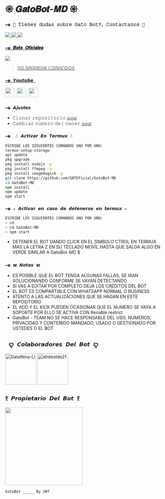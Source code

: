 
# 𑁍 𝑮𝒂𝒕𝒐𝑩𝒐𝒕-𝑴𝑫 𑁍

### `—◉ 👑 𝚃𝚒𝚎𝚗𝚎𝚜 𝚍𝚞𝚍𝚊𝚜 𝚜𝚘𝚋𝚛𝚎 𝙶𝚊𝚝𝚘 𝙱𝚘𝚝?, 𝙲𝚘𝚗𝚝𝚊𝚌𝚝𝚊𝚗𝚘𝚜 👑`
<a href="http://595983186566" target="blank"><img src="https://img.shields.io/badge/❥︎𝑆𝑁𝑇-𝐶𝑟𝑒𝑎𝑑𝑜𝑟 -25D366?style=for-the-badge&logo=WhatsApp&logoColor=green" />
<a href="https://instagram.com/gata_dios?igshid=YmMyMTA2M2Y=" target="green"><img src="https://img.shields.io/badge/❥︎𝐺𝑎𝑡𝑎𝐷𝑖𝑜𝑠-𝐶𝑜𝑙𝑎𝑏 1 ♡︎-25D366?style=for-the-badge&logo=instagram&logoColor=pink" />
 <a href="http://5492266466080" target="blank"><img src="https://img.shields.io/badge/❥︎𝐸𝑙-𝐶𝑜𝑙𝑎𝑏 2-25D366?style=for-the-badge&logo=WhatsApp&logoColor=purpe" />

### `—◉ 𝑩𝒐𝒕𝒔 𝑶𝒇𝒊𝒄𝒊𝒂𝒍𝒆𝒔`

<a href="https://api.whatsapp.com/send/?phone=52199349&text&type=phone_number&app_absent=0" target="blank"><img src="https://img.shields.io/badge/❥︎BOT-OFICIAL.1-25D366?style=for-the-badge&logo=whatsapp&logoColor=white" />

 > ᑎO Տᑭᗩᗰᗴᗩᖇ ᑕOᗰᗩᑎᗪOՏ

### `—◉ 𝙔𝙤𝙪𝙩𝙪𝙗𝙚 `

<a href="https://www.youtube.com/@Gato-Bot"><img height="30" src="https://img.shields.io/badge/ఌ︎GatoBot-FF0000?style=for-the-badge&logo=youtube&logoColor=white"></a>&nbsp;&nbsp;<a href="https://www.youtube.com/@Gato-Bot"><a href="https://youtube.com/@gatadios"><img height="30" src="https://img.shields.io/badge/ఌ︎GataBot-FF0000?style=for-the-badge&logo=youtube&logoColor=white"></a>&nbsp;&nbsp;<a href="https://www.youtube.com/@TheLoliBot-MD"><img height="30" src="https://img.shields.io/badge/ఌ︎The Loli Bot-FF0000?style=for-the-badge&logo=youtube&logoColor=white"></a>&nbsp;&nbsp;



 
### `—◉ 𝘼𝘫𝙪𝙨𝙩𝙚𝙨`
- 𝙲𝚕𝚘𝚗𝚊𝚛 𝚛𝚎𝚙𝚘𝚜𝚒𝚝𝚘𝚛𝚒𝚘 [𝔸𝕢𝕦𝕚](https://github.com/SNTOficial/GatoBot-MD/fork)
- 𝙲𝚊𝚖𝚋𝚒𝚊𝚛 𝚗𝚞𝚖𝚎𝚛𝚘 𝚍𝚎𝚕 𝚘𝚠𝚗𝚎𝚛 [𝔸𝕢𝕦𝕚](https://github.com/SNTOficial/GatoBot-MD/blob/master/config.js)

### `—◉  ☃︎ 𝘼𝙘𝙩𝙞𝙫𝙖𝙧 𝙀𝙣 𝙏𝙚𝙧𝙢𝙪𝙭 ☃︎`
```bash
ESCRIBE LOS SIGUIENTES COMANDOS UNO POR UNO:
termux-setup-storage
apt update
pkg upgrade
pkg install nodejs -y
pkg install ffmpeg -y
pkg install imagemagick -y
git clone https://github.com/SNTOficial/GatoBot-MD
cd GatoBot-MD
npm install
npm update
npm start
```


### `—◉ ✫ 𝘼𝙘𝙩𝙞𝙫𝙖𝙧 𝙚𝙣 𝙘𝙖𝙨𝙤 𝙙𝙚 𝙙𝙚𝙩𝙚𝙣𝙚𝙧𝙨𝙚 𝙚𝙣 𝙩𝙚𝙧𝙢𝙪𝙭 ✫`
```bash
ESCRIBE LOS SIGUIENTES COMANDOS UNO POR UNO:
> cd 
> cd GatoBot-MD
> npm start
```


- DETENER EL BOT DANDO CLICK EN EL SIMBOLO CTROL EN TERMUX MAS LA LETRA Z EN SU TECLADO MOVIL HASTA QUE SALGA ALGO EN VERDE SIMILAR A GatoBot-MD $  



### `—◉ 𖠌 𝙉𝙤𝙩𝙖𝙨 𖠌`
- ES POSIBLE QUE EL BOT TENGA ALGUNAS FALLAS, SE IRAN SOLUCIONANDO CONFORME SE VAYAN DETECTANDO
- SI VAS A EDITAR POR COMPLETO DEJA LOS CREDITOS DEL BOT 
- EL BOT ES COMPARTIBLE CON WHATSAPP NORMAL O BUSINESS
- ATENTO A LAS ACTUALIZACIONES QUE SE HAGAN EN ESTE REPOSITORIO
- EL ADD Y EL KICK PUEDEN OCASIONAR QUE EL NUMERO SE VAYA A SOPORTE POR ELLO SE ACTIVA CON #enable restrict 
- GatoBot - TEAM NO SE HACE RESPONSABLE DEL USO, NUMEROS, PRIVACIDAD Y CONTENIDO MANDADO, USADO O GESTIONADO POR USTEDES O EL BOT

## ` ꨄ︎ 𝘾𝙤𝙡𝙖𝙗𝙤𝙧𝙖𝙙𝙤𝙧𝙚𝙨 𝘿𝙚𝙡 𝘽𝙤𝙩 ꨄ︎` 
<a href="https://github.com/GataNina-Li"><img src="https://github.com/GataNina-Li.png" width="100" height="100" alt="GataNina-Li"/></a>
<a href="https://github.com/elrebelde21"><img src="https://github.com/elrebelde21.png" width="100" height="100" alt="elrebelde21"/></a>


## `𖨆 𝙋𝙧𝙤𝙥𝙞𝙚𝙩𝙖𝙧𝙞𝙤 𝘿𝙚𝙡 𝘽𝙤𝙩 𖨆` 
<a href="https://github.com/"><img src="https://github.com/.png" width="250" height="250" alt=""/></a>
 


`GatoBot _____ By SNT` 
```


